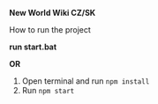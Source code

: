 **New World Wiki CZ/SK**

How to run the project

**run start.bat**

**OR**

1. Open terminal and run `npm install`
2. Run `npm start`
